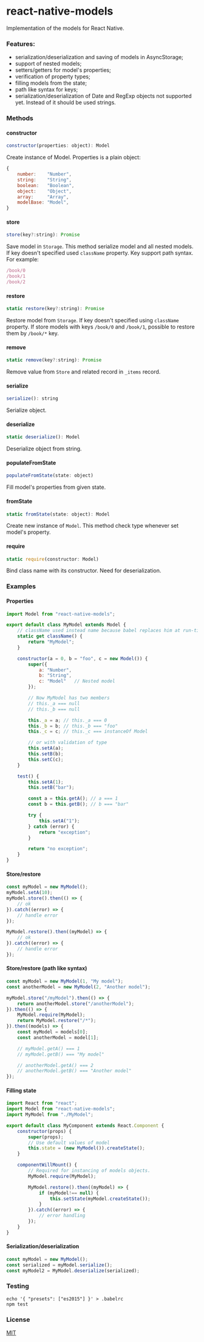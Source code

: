 # react-native-models
Implementation of the models for React Native.

### Features:
- serialization/deserialization and saving of models in AsyncStorage;
- support of nested models;
- setters/getters for model's properties;
- verification of property types;
- filling models from the state;
- path like syntax for keys;
- serialization/deserialization of Date and RegExp objects not supported yet. Instead of it should be used strings.

### Methods

#### constructor
```javascript
constructor(properties: object): Model
```
Create instance of Model. Properties is a plain object:
```javascript
{
    number:    "Number",
    string:    "String",
    boolean:   "Boolean",
    object:    "Object",
    array:     "Array",
    modelBase: "Model",
}
```

#### store
```javascript
store(key?:string): Promise
```
Save model in `Storage`. This method serialize model and all nested models. If key doesn't specified used `className` property. Key support path syntax. For example:
```javascript
/book/0
/book/1
/book/2
```
#### restore
```javascript
static restore(key?:string): Promise
```
Restore model from `Storage`. If key doesn't specified using `className` property. If store models with keys `/book/0` and `/book/1`, possible to restore them by `/book/*` key.
#### remove
```javascript
static remove(key?:string): Promise
```
Remove value from `Store` and related record in `_items` record.
#### serialize
```javascript
serialize(): string
```
Serialize object.
#### deserialize
```javascript
static deserialize(): Model
```
Deserialize object from string.
#### populateFromState
```javascript
populateFromState(state: object)
```
Fill model's properties from given state.
#### fromState
```javascript
static fromState(state: object): Model
```
Create new instance of `Model`. This method check type whenever set model's property.
#### require
```javascript
static require(constructor: Model)
```
Bind class name with its constructor. Need for deserialization.


### Examples

#### Properties
```javascript
import Model from "react-native-models";

export default class MyModel extends Model {
    // className used instead name because babel replaces him at run-time.
    static get className() {
        return "MyModel";
    }

    constructor(a = 0, b = "foo", c = new Model()) {
        super({
            a: "Number",
            b: "String",
            c: "Model"   // Nested model
        });

        // Now MyModel has two members
        // this._a === null
        // this._b === null

        this._a = a; // this._a === 0
        this._b = b; // this._b === "foo"
        this._c = c; // this._c === instanceOf Model

        // or with validation of type
        this.setA(a);
        this.setB(b);
        this.setC(c);
    }

    test() {
        this.setA(1);
        this.setB("bar");

        const a = this.getA(); // a === 1
        const b = this.getB(); // b === "bar"

        try {
            this.setA("1");
        } catch (error) {
            return "exception";
        }

        return "no exception";
    }
}
```

#### Store/restore
```javascript
const myModel = new MyModel();
myModel.setA(10);
myModel.store().then(() => {
    // ok
}).catch((error) => {
    // handle error
});

MyModel.restore().then((myModel) => {
    // ok
}).catch((error) => {
    // handle error
});
```

#### Store/restore (path like syntax)
```javascript
const myModel = new MyModel(1, "My model");
const anotherModel = new MyModel(2, "Another model");

myModel.store("/myModel").then(() => {
    return anotherModel.store("/anotherModel");
}).then(() => {
    MyModel.require(MyModel);
    return MyModel.restore("/*");
}).then((models) => {
    const myModel = models[0];
    const anotherModel = model[1];

    // myModel.getA() === 1
    // myModel.getB() === "My model"

    // anotherModel.getA() === 2
    // anotherModel.getB() === "Another model"
});
```

#### Filling state

```javascript
import React from "react";
import Model from "react-native-models";
import MyModel from "./MyModel";

export default class MyComponent extends React.Component {
    constructor(props) {
        super(props);
        // Use default values of model
        this.state = (new MyModel()).createState();
    }

    componentWillMount() {
        // Required for instancing of models objects.
        MyModel.require(MyModel);

        MyModel.restore().then((myModel) => {
            if (myModel!== null) {
                this.setState(myModel.createState());
            }
        }).catch((error) => {
            // error handling
        });
    }
}
```

#### Serialization/deserialization
```javascript
const myModel = new MyModel();
const serialized = myModel.serialize();
const myModel2 = MyModel.deserialize(serialized);
```

### Testing
```
echo '{ "presets": ["es2015"] }' > .babelrc
npm test
```

### License
[MIT](https://opensource.org/licenses/MIT)